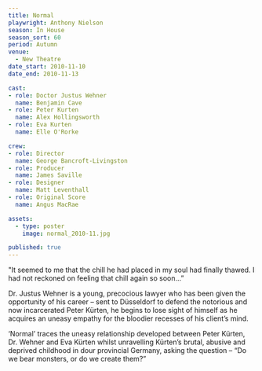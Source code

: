 ```yaml
---
title: Normal
playwright: Anthony Nielson
season: In House
season_sort: 60
period: Autumn
venue:
  - New Theatre
date_start: 2010-11-10
date_end: 2010-11-13

cast:
- role: Doctor Justus Wehner
  name: Benjamin Cave
- role: Peter Kurten
  name: Alex Hollingsworth
- role: Eva Kurten
  name: Elle O'Rorke

crew:
- role: Director
  name: George Bancroft-Livingston
- role: Producer
  name: James Saville
- role: Designer
  name: Matt Leventhall
- role: Original Score
  name: Angus MacRae

assets:
  - type: poster
    image: normal_2010-11.jpg

published: true
---
```


"It seemed to me that the chill he had placed in my soul had finally thawed. I had not reckoned on feeling that chill again so soon…”

Dr. Justus Wehner is a young, precocious lawyer who has been given the opportunity of his career – sent to Düsseldorf to defend the notorious and now incarcerated Peter Kürten, he begins to lose sight of himself as he acquires an uneasy empathy for the bloodier recesses of his client’s mind.

‘Normal’ traces the uneasy relationship developed between Peter Kürten, Dr. Wehner and Eva Kürten whilst unravelling Kürten’s brutal, abusive and deprived childhood in dour provincial Germany, asking the question – “Do we bear monsters, or do we create them?”
